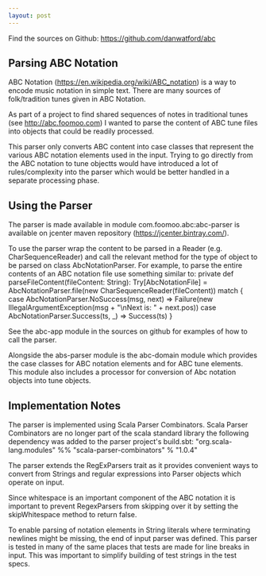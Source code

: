 ```yaml
---
layout: post
---
```


Find the sources on Github: <https://github.com/danwatford/abc>

## Parsing ABC Notation

ABC Notation (<https://en.wikipedia.org/wiki/ABC_notation>) is a way to encode music notation in simple text. There are many sources of folk/tradition tunes given in ABC Notation.

As part of a project to find shared sequences of notes in traditional tunes (see <http://abc.foomoo.com>) I wanted to parse the content of ABC tune files into objects that could be readily processed.

This parser only converts ABC content into case classes that represent the various ABC notation elements used in the input. Trying to go directly from the ABC notation to tune objectts would have introduced a lot of rules/complexity into the parser which would be better handled in a separate processing phase.

## Using the Parser

The parser is made available in module com.foomoo.abc:abc-parser is available on jcenter maven repository (<https://jcenter.bintray.com/>).

To use the parser wrap the content to be parsed in a Reader (e.g. CharSequenceReader) and call the relevant method for the type of object to be parsed on class AbcNotationParser.
For example, to parse the entire contents of an ABC notation file use something similar to:
  private def parseFileContent(fileContent: String): Try[AbcNotationFile] =
    AbcNotationParser.file(new CharSequenceReader(fileContent)) match {
      case AbcNotationParser.NoSuccess(msg, next) =>
        Failure(new IllegalArgumentException(msg + "\nNext is: " + next.pos))
      case AbcNotationParser.Success(ts, _) =>
        Success(ts)
    }

See the abc-app module in the sources on github for examples of how to call the parser.

Alongside the abs-parser module is the abc-domain module which provides the case classes for ABC notation elements and for ABC tune elements. This module also includes a processor for conversion of Abc notation objects into tune objects.

## Implementation Notes

The parser is implemented using Scala Parser Combinators. Scala Parser Combinators are no longer part of the scala standard library the following dependency was added to the parser project's build.sbt:
  "org.scala-lang.modules" %% "scala-parser-combinators" % "1.0.4"
  
The parser extends the RegExParsers trait as it provides convenient ways to convert from Strings and regular expressions into Parser objects which operate on input.

Since whitespace is an important component of the ABC notation it is important to prevent RegexParsers from skipping over it by setting the skipWhitespace method to return false.

To enable parsing of notation elements in String literals where terminating newlines might be missing, the end of input parser was defined. This parser is tested in many of the same places that tests are made for line breaks in input.
This was important to simplify building of test strings in the test specs.


